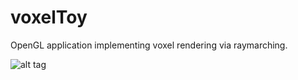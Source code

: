 voxelToy
========

OpenGL application implementing voxel rendering via raymarching.

![alt tag](https://github.com/joesfer/voxelToy/blob/master/resources/screenshot02.png)
